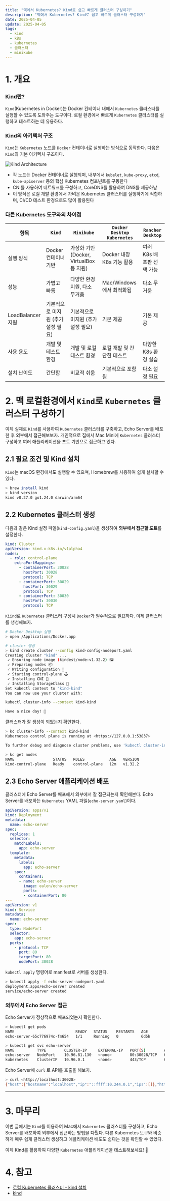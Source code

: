 ```yaml
---
title: "맥에서 Kubernetes? Kind로 쉽고 빠르게 클러스터 구성하기"
description: "맥에서 Kubernetes? Kind로 쉽고 빠르게 클러스터 구성하기"
date: 2025-04-05
update: 2025-04-05
tags:
  - kind
  - k8s
  - kubernetes
  - 클러스터
  - minikube
---
```


# 1. 개요

### Kind란?

`Kind`(Kubernetes in Docker)는 Docker 컨테이너 내에서 `Kubernetes` 클러스터를 실행할 수 있도록 도와주는 도구이다. 로컬 환경에서 빠르게 `Kubernetes` 클러스터를 실행하고 테스트하는 데 유용하다.

### Kind의 아키텍처 구조

`Kind`는 `Kubernetes` 노드를 `Docker` 컨테이너로 실행하는 방식으로 동작한다. 다음은 `Kind`의 기본 아키텍처 구조이다.

![Kind Architecture](image-20250405151622870.png)

- 각 노드는 Docker 컨테이너로 실행되며, 내부에서 `kubelet`, `kube-proxy`, `etcd`, `kube-apiserver` 등의 핵심 Kubernetes 컴포넌트를 구동한다
- CNI를 사용하여 네트워크를 구성하고, CoreDNS를 활용하여 DNS를 제공하낟
- 이 방식은 로컬 개발 환경에서 가벼운 Kubernetes 클러스터를 실행하기에 적합하며, CI/CD 테스트 환경으로도 많이 활용된다

### 다른 Kubernetes 도구와의 차이점

| 항목              | `Kind`                             | `Minikube`                               | `Docker Desktop Kubernetes` | `Rancher Desktop`         |
| ----------------- | ---------------------------------- | ---------------------------------------- | --------------------------- | ------------------------- |
| 실행 방식         | Docker 컨테이너 기반               | 가상화 기반 (Docker, VirtualBox 등 지원) | Docker 내장 K8s 기능 활용   | 여러 K8s 배포판 선택 가능 |
| 성능              | 가볍고 빠름                        | 다양한 환경 지원, 다소 무거움            | Mac/Windows에서 최적화됨    | 다소 무거움               |
| LoadBalancer 지원 | 기본적으로 미지원 (추가 설정 필요) | 기본적으로 미지원 (추가 설정 필요)       | 기본 제공                   | 기본 제공                 |
| 사용 용도         | 개발 및 테스트 환경                | 개발 및 로컬 테스트 환경                 | 로컬 개발 및 간단한 테스트  | 다양한 K8s 환경 실습      |
| 설치 난이도       | 간단함                             | 비교적 쉬움                              | 기본적으로 포함됨           | 다소 설정 필요            |

# 2. 맥 로컬환경에서 `Kind`로 `Kubernetes` 클러스터 구성하기

이제 실제로 `Kind`를 사용하여 `Kubernetes` 클러스터를 구축하고, Echo Server를 배포한 후 외부에서 접근해보보자. 개인적으로 집에서 Mac Mini에 `Kubernetes` 클러스터 구성하고 여러 애플리케이션을 포트 기반으로 접근하고 있다.

## 2.1 필요 조건 및 Kind 설치

`Kind`는 macOS 환경에서도 실행할 수 있으며, Homebrew를 사용하여 쉽게 설치할 수 있다.

```bash
> brew install kind
> kind version
kind v0.27.0 go1.24.0 darwin/arm64
```

## 2.2 Kubernetes 클러스터 생성

다음과 같은 Kind 설정 파일(`kind-config.yaml`)을 생성하여 **외부에서 접근할 포트**를 설정한다.

```yaml
kind: Cluster
apiVersion: kind.x-k8s.io/v1alpha4
nodes:
  - role: control-plane
    extraPortMappings:
      - containerPort: 30028
        hostPort: 30028
        protocol: TCP
      - containerPort: 30029
        hostPort: 30029
        protocol: TCP
      - containerPort: 30030
        hostPort: 30030
        protocol: TCP
```



`Kiind`로 `Kubernetes` 클러스터 구성시 `Docker`가 필수적으로 필요하다. 이제 클러스터를 생성해보자.

```bash
# Docker Desktop 실행
> open /Applications/Docker.app

# cluster 생성
> kind create cluster --config kind-config-nodeport.yaml
Creating cluster "kind" ...
 ✓ Ensuring node image (kindest/node:v1.32.2) 🖼
 ✓ Preparing nodes 📦
 ✓ Writing configuration 📜
 ✓ Starting control-plane 🕹️
 ✓ Installing CNI 🔌
 ✓ Installing StorageClass 💾
Set kubectl context to "kind-kind"
You can now use your cluster with:

kubectl cluster-info --context kind-kind

Have a nice day! 👋
```

클러스터가 잘 생성이 되었는지 확인한다.

```bash
> kc cluster-info --context kind-kind                                                                                                              ✔  1341  10:32:22
Kubernetes control plane is running at <https://127.0.0.1:53837>

To further debug and diagnose cluster problems, use 'kubectl cluster-info dump'.

> kc get nodes                                                                                                                                     ✔  1344  10:44:31
NAME                 STATUS   ROLES           AGE   VERSION
kind-control-plane   Ready    control-plane   12m   v1.32.2
```

## 2.3 Echo Server 애플리케이션 배포

클러스터에 Echo Server를 배포해서 외부에서 잘 접근되는지 확인해본다. Echo Server를 배포하는 `Kubernetes` YAML 파일(`echo-server.yaml`)이다.

```yaml
apiVersion: apps/v1
kind: Deployment
metadata:
  name: echo-server
spec:
  replicas: 1
  selector:
    matchLabels:
      app: echo-server
  template:
    metadata:
      labels:
        app: echo-server
    spec:
      containers:
      - name: echo-server
        image: ealen/echo-server
        ports:
        - containerPort: 80
---
apiVersion: v1
kind: Service
metadata:
  name: echo-server
spec:
  type: NodePort
  selector:
    app: echo-server
  ports:
    - protocol: TCP
      port: 80
      targetPort: 80
      nodePort: 30028
```

`kubectl apply` 명령어로 manifest로 서버를 생성한다.

```bash
> kubectl apply -f echo-server-nodeport.yaml
deployment.apps/echo-server created
service/echo-server created
```

### 외부에서 Echo Server 접근

Echo Server가 정상적으로 배포되었는지 확인한다.

```bash
> kubectl get pods
NAME                           READY   STATUS    RESTARTS   AGE
echo-server-65c776974c-fm654   1/1     Running   0          6d5h

> kubectl get svc echo-server
NAME          TYPE        CLUSTER-IP     EXTERNAL-IP   PORT(S)        AGE
echo-server   NodePort    10.96.81.130   <none>        80:30028/TCP   6d5h
kubernetes    ClusterIP   10.96.0.1      <none>        443/TCP        6d5h
```

Echo Server에 `curl` 로 API를 호출을 해보자.

```bash
> curl <http://localhost:30028>
{"host":{"hostname":"localhost","ip":"::ffff:10.244.0.1","ips":[]},"http":{"method":"GET","baseUrl":"","originalUrl":"/","protocol":"http"},"request":{"params":{"0":"/"},"query":{},"cookies":{},"body":{},"headers":{"host":"localhost:30080","user-agent":"curl/8.7.1","accept":"*/*"}},"environment":{"PATH":"/usr/local/sbin:/usr/local/bin:/usr/sbin:/usr/bin:/sbin:/bin","HOSTNAME":"echo-server-65c776974c-fm654","NODE_VERSION":"20.11.0","YARN_VERSION":"1.22.19","KUBERNETES_SERVICE_HOST":"10.96.0.1","KUBERNETES_SERVICE_PORT":"443","KUBERNETES_PORT":"tcp://10.96.0.1:443","KUBERNETES_PORT_443_TCP_PROTO":"tcp","ECHO_SERVER_SERVICE_PORT":"80","ECHO_SERVER_PORT_80_TCP_ADDR":"10.96.81.130","KUBERNETES_PORT_443_TCP":"tcp://10.96.0.1:443","KUBERNETES_PORT_443_TCP_PORT":"443","ECHO_SERVER_PORT":"tcp://10.96.81.130:80","ECHO_SERVER_PORT_80_TCP_PROTO":"tcp","KUBERNETES_PORT_443_TCP_ADDR":"10.96.0.1","ECHO_SERVER_PORT_80_TCP":"tcp://10.96.81.130:80","ECHO_SERVER_PORT_80_TCP_PORT":"80","KUBERNETES_SERVICE_PORT_HTTPS":"443","ECHO_SERVER_SERVICE_HOST":"10.96.81.130","HOME":"/root"}}
```

------

# 3. 마무리

이번 글에서는 `Kind`를 이용하여 Mac에서 `Kubernetes` 클러스터를 구성하고, Echo Server를 배포하여 외부에서 접근하는 방법을 다뤘다. 다른 Kubernetes 도구와 비슷하게 매우 쉽게 클러스터 생성하고 애플리케이션 배포도 쉽다는 것을 확인할 수 있었다.

이제 Kind를 활용하여 다양한 `Kubernetes` 애플리케이션을 테스트해보세요! 🚀

# 4. 참고

- [로컬 Kubernetes 클러스터 - kind 설치](https://kmaster.tistory.com/26)
- [kind](https://kind.sigs.k8s.io/)
